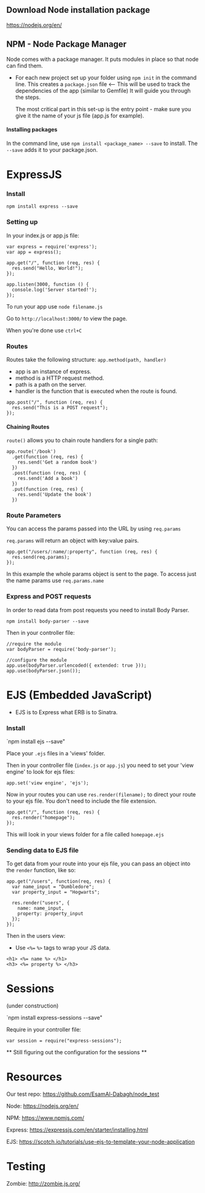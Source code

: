 ## Download Node installation package
https://nodejs.org/en/ 

## NPM - Node Package Manager
Node comes with a package manager. It puts modules in place so that node can find them. 

* For each new project set up your folder using `npm init` in the command line. 
  This creates a `package.json` file <-- This will be used to track the dependencies of the app (similar to Gemfile)
  It will guide you through the steps. 

  The most critical part in this set-up is the entry point - make sure you give it the name of your js file (app.js for example).

#### Installing packages

In the command line, use `npm install <package_name> --save` to install. The `--save` adds it to your package.json. 


# ExpressJS

### Install
`npm install express --save`

### Setting up
In your index.js or app.js file: 

```
var express = require('express');
var app = express();

app.get("/", function (req, res) {
  res.send("Hello, World!");
});

app.listen(3000, function () {
  console.log('Server started!');
});
```

To run your app use `node filename.js`

Go to `http://localhost:3000/` to view the page. 

When you're done use `ctrl+C`

### Routes

Routes take the following structure: 
`app.method(path, handler)`

* app is an instance of express.
* method is a HTTP request method.
* path is a path on the server.
* handler is the function that is executed when the route is found. 

```
app.post("/", function (req, res) {
  res.send("This is a POST request");
});
```

#### Chaining Routes
`route()` allows you to chain route handlers for a single path:

```
app.route('/book')
  .get(function (req, res) {
    res.send('Get a random book')
  })
  .post(function (req, res) {
    res.send('Add a book')
  })
  .put(function (req, res) {
    res.send('Update the book')
  })
```

### Route Parameters 

You can access the params passed into the URL by using `req.params`

`req.params` will return an object with key:value pairs. 

```
app.get("/users/:name/:property", function (req, res) {
  res.send(req.params);
});
```

In this example the whole params object is sent to the page. To access just the name params use `req.params.name`

### Express and POST requests

In order to read data from post requests you need to install Body Parser. 

```
npm install body-parser --save
```

Then in your controller file:

```
//require the module
var bodyParser = require('body-parser');

//configure the module
app.use(bodyParser.urlencoded({ extended: true }));
app.use(bodyParser.json());
```


# EJS (Embedded JavaScript)
* EJS is to Express what ERB is to Sinatra. 

### Install
`npm install ejs --save"

Place your `.ejs` files in a 'views' folder. 

Then in your controller file (`index.js` or `app.js`) you need to set your 'view engine' to look for ejs files: 

```
app.set('view engine', 'ejs');
```

Now in your routes you can use `res.render(filename);` to direct your route to your ejs file. You don't need to include the file extension. 

```
app.get("/", function (req, res) {
  res.render("homepage");
});
```
This will look in your views folder for a file called `homepage.ejs`

### Sending data to EJS file

To get data from your route into your ejs file, you can pass an object into the `render` function, like so:

```
app.get("/users", function(req, res) {
  var name_input = "Dumbledore";
  var property_input = "Hogwarts";

  res.render("users", {
    name: name_input,
    property: property_input
  });
});
```

Then in the users view:

* Use `<%=` `%>` tags to wrap your JS data.  

```
<h1> <%= name %> </h1>
<h3> <%= property %> </h3>
```

# Sessions
(under construction)

`npm install express-sessions --save"

Require in your controller file:

```
var session = require("express-sessions");
```

** Still figuring out the configuration for the sessions **


# Resources
Our test repo: https://github.com/EsamAl-Dabagh/node_test 

Node: https://nodejs.org/en/

NPM: https://www.npmjs.com/

Express: https://expressjs.com/en/starter/installing.html 

EJS: https://scotch.io/tutorials/use-ejs-to-template-your-node-application


# Testing

Zombie: http://zombie.js.org/ 